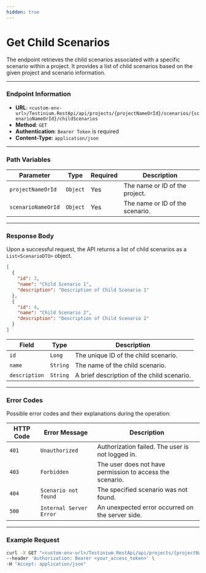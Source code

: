 ```yaml
---
hidden: true
---
```


# Get Child Scenarios

The endpoint retrieves the child scenarios associated with a specific scenario within a project. It provides a list of child scenarios based on the given project and scenario information.

***

### Endpoint Information

* **URL**: `<custom-env-url>/Testinium.RestApi/api/projects/{projectNameOrId}/scenarios/{scenarioNameOrId}/childScenarios`
* **Method**: `GET`
* **Authentication**: `Bearer Token` is required
* **Content-Type**: `application/json`

***

### Path Variables

| Parameter          | Type     | Required | Description                     |
| ------------------ | -------- | -------- | ------------------------------- |
| `projectNameOrId`  | `Object` | Yes      | The name or ID of the project.  |
| `scenarioNameOrId` | `Object` | Yes      | The name or ID of the scenario. |

***

### Response Body

Upon a successful request, the API returns a list of child scenarios as a `List<ScenarioDTO>` object.

```json
[
  {
    "id": 3,
    "name": "Child Scenario 1",
    "description": "Description of Child Scenario 1"
  },
  {
    "id": 4,
    "name": "Child Scenario 2",
    "description": "Description of Child Scenario 2"
  }
]
```

| Field         | Type     | Description                                |
| ------------- | -------- | ------------------------------------------ |
| `id`          | `Long`   | The unique ID of the child scenario.       |
| `name`        | `String` | The name of the child scenario.            |
| `description` | `String` | A brief description of the child scenario. |

***

### Error Codes

Possible error codes and their explanations during the operation:

| HTTP Code | Error Message           | Description                                               |
| --------- | ----------------------- | --------------------------------------------------------- |
| `401`     | `Unauthorized`          | Authorization failed. The user is not logged in.          |
| `403`     | `Forbidden`             | The user does not have permission to access the scenario. |
| `404`     | `Scenario not found`    | The specified scenario was not found.                     |
| `500`     | `Internal Server Error` | An unexpected error occurred on the server side.          |

***

### Example Request

```bash
curl -X GET "<custom-env-url>/Testinium.RestApi/api/projects/{projectNameOrId}/scenarios/{scenarioNameOrId}/childScenarios" \
--header 'Authorization: Bearer <your_access_token>' \
-H "Accept: application/json"
```

